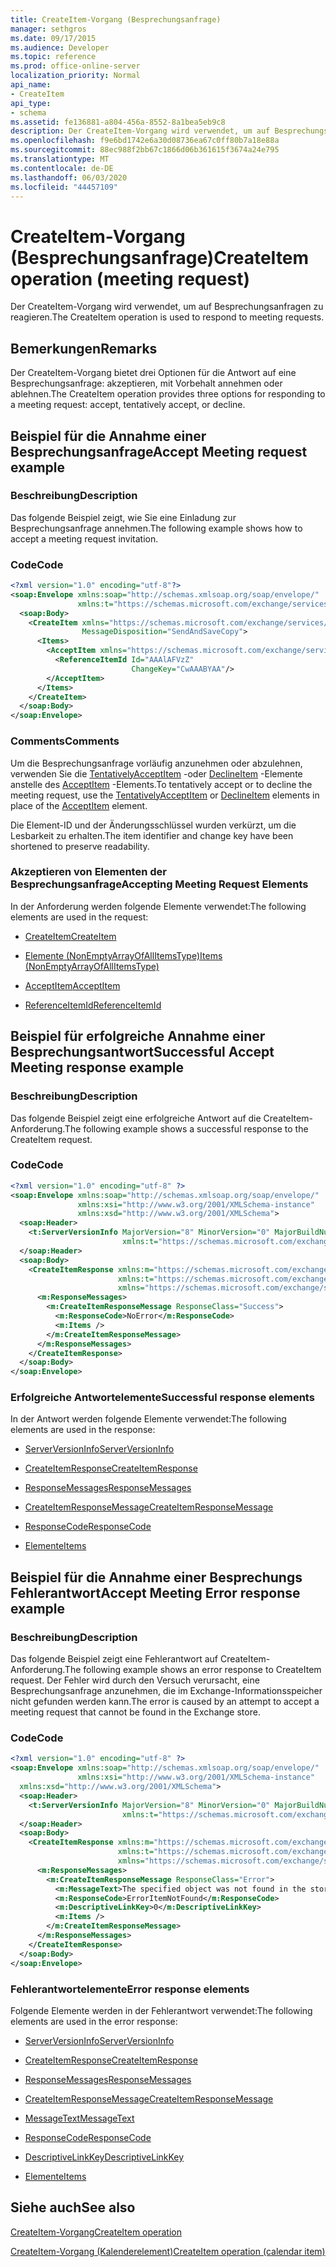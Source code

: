 ```yaml
---
title: CreateItem-Vorgang (Besprechungsanfrage)
manager: sethgros
ms.date: 09/17/2015
ms.audience: Developer
ms.topic: reference
ms.prod: office-online-server
localization_priority: Normal
api_name:
- CreateItem
api_type:
- schema
ms.assetid: fe136881-a804-456a-8552-8a1bea5eb9c8
description: Der CreateItem-Vorgang wird verwendet, um auf Besprechungsanfragen zu reagieren.
ms.openlocfilehash: f9e6bd1742e6a30d08736ea67c0ff80b7a18e88a
ms.sourcegitcommit: 88ec988f2bb67c1866d06b361615f3674a24e795
ms.translationtype: MT
ms.contentlocale: de-DE
ms.lasthandoff: 06/03/2020
ms.locfileid: "44457109"
---
```

# <a name="createitem-operation-meeting-request"></a><span data-ttu-id="3438e-103">CreateItem-Vorgang (Besprechungsanfrage)</span><span class="sxs-lookup"><span data-stu-id="3438e-103">CreateItem operation (meeting request)</span></span>

<span data-ttu-id="3438e-104">Der CreateItem-Vorgang wird verwendet, um auf Besprechungsanfragen zu reagieren.</span><span class="sxs-lookup"><span data-stu-id="3438e-104">The CreateItem operation is used to respond to meeting requests.</span></span>
  
## <a name="remarks"></a><span data-ttu-id="3438e-105">Bemerkungen</span><span class="sxs-lookup"><span data-stu-id="3438e-105">Remarks</span></span>

<span data-ttu-id="3438e-106">Der CreateItem-Vorgang bietet drei Optionen für die Antwort auf eine Besprechungsanfrage: akzeptieren, mit Vorbehalt annehmen oder ablehnen.</span><span class="sxs-lookup"><span data-stu-id="3438e-106">The CreateItem operation provides three options for responding to a meeting request: accept, tentatively accept, or decline.</span></span> 
  
## <a name="accept-meeting-request-example"></a><span data-ttu-id="3438e-107">Beispiel für die Annahme einer Besprechungsanfrage</span><span class="sxs-lookup"><span data-stu-id="3438e-107">Accept Meeting request example</span></span>

### <a name="description"></a><span data-ttu-id="3438e-108">Beschreibung</span><span class="sxs-lookup"><span data-stu-id="3438e-108">Description</span></span>

<span data-ttu-id="3438e-109">Das folgende Beispiel zeigt, wie Sie eine Einladung zur Besprechungsanfrage annehmen.</span><span class="sxs-lookup"><span data-stu-id="3438e-109">The following example shows how to accept a meeting request invitation.</span></span>
  
### <a name="code"></a><span data-ttu-id="3438e-110">Code</span><span class="sxs-lookup"><span data-stu-id="3438e-110">Code</span></span>

```XML
<?xml version="1.0" encoding="utf-8"?>
<soap:Envelope xmlns:soap="http://schemas.xmlsoap.org/soap/envelope/"
               xmlns:t="https://schemas.microsoft.com/exchange/services/2006/types">
  <soap:Body>
    <CreateItem xmlns="https://schemas.microsoft.com/exchange/services/2006/messages"
                MessageDisposition="SendAndSaveCopy">
      <Items>
        <AcceptItem xmlns="https://schemas.microsoft.com/exchange/services/2006/types">
          <ReferenceItemId Id="AAAlAFVzZ"
                           ChangeKey="CwAAABYAA"/>
        </AcceptItem>
      </Items>
    </CreateItem>
  </soap:Body>
</soap:Envelope>
```

### <a name="comments"></a><span data-ttu-id="3438e-111">Comments</span><span class="sxs-lookup"><span data-stu-id="3438e-111">Comments</span></span>

<span data-ttu-id="3438e-112">Um die Besprechungsanfrage vorläufig anzunehmen oder abzulehnen, verwenden Sie die [TentativelyAcceptItem](tentativelyacceptitem.md) -oder [DeclineItem](declineitem.md) -Elemente anstelle des [AcceptItem](acceptitem.md) -Elements.</span><span class="sxs-lookup"><span data-stu-id="3438e-112">To tentatively accept or to decline the meeting request, use the [TentativelyAcceptItem](tentativelyacceptitem.md) or [DeclineItem](declineitem.md) elements in place of the [AcceptItem](acceptitem.md) element.</span></span> 
  
<span data-ttu-id="3438e-113">Die Element-ID und der Änderungsschlüssel wurden verkürzt, um die Lesbarkeit zu erhalten.</span><span class="sxs-lookup"><span data-stu-id="3438e-113">The item identifier and change key have been shortened to preserve readability.</span></span>
  
### <a name="accepting-meeting-request-elements"></a><span data-ttu-id="3438e-114">Akzeptieren von Elementen der Besprechungsanfrage</span><span class="sxs-lookup"><span data-stu-id="3438e-114">Accepting Meeting Request Elements</span></span>

<span data-ttu-id="3438e-115">In der Anforderung werden folgende Elemente verwendet:</span><span class="sxs-lookup"><span data-stu-id="3438e-115">The following elements are used in the request:</span></span>
  
- [<span data-ttu-id="3438e-116">CreateItem</span><span class="sxs-lookup"><span data-stu-id="3438e-116">CreateItem</span></span>](createitem.md)
    
- [<span data-ttu-id="3438e-117">Elemente (NonEmptyArrayOfAllItemsType)</span><span class="sxs-lookup"><span data-stu-id="3438e-117">Items (NonEmptyArrayOfAllItemsType)</span></span>](items-nonemptyarrayofallitemstype.md)
    
- [<span data-ttu-id="3438e-118">AcceptItem</span><span class="sxs-lookup"><span data-stu-id="3438e-118">AcceptItem</span></span>](acceptitem.md)
    
- [<span data-ttu-id="3438e-119">ReferenceItemId</span><span class="sxs-lookup"><span data-stu-id="3438e-119">ReferenceItemId</span></span>](referenceitemid.md)
    
## <a name="successful-accept-meeting-response-example"></a><span data-ttu-id="3438e-120">Beispiel für erfolgreiche Annahme einer Besprechungsantwort</span><span class="sxs-lookup"><span data-stu-id="3438e-120">Successful Accept Meeting response example</span></span>

### <a name="description"></a><span data-ttu-id="3438e-121">Beschreibung</span><span class="sxs-lookup"><span data-stu-id="3438e-121">Description</span></span>

<span data-ttu-id="3438e-122">Das folgende Beispiel zeigt eine erfolgreiche Antwort auf die CreateItem-Anforderung.</span><span class="sxs-lookup"><span data-stu-id="3438e-122">The following example shows a successful response to the CreateItem request.</span></span>
  
### <a name="code"></a><span data-ttu-id="3438e-123">Code</span><span class="sxs-lookup"><span data-stu-id="3438e-123">Code</span></span>

```XML
<?xml version="1.0" encoding="utf-8" ?>
<soap:Envelope xmlns:soap="http://schemas.xmlsoap.org/soap/envelope/" 
               xmlns:xsi="http://www.w3.org/2001/XMLSchema-instance" 
               xmlns:xsd="http://www.w3.org/2001/XMLSchema">
  <soap:Header>
    <t:ServerVersionInfo MajorVersion="8" MinorVersion="0" MajorBuildNumber="685" MinorBuildNumber="8" 
                         xmlns:t="https://schemas.microsoft.com/exchange/services/2006/types" />
  </soap:Header>
  <soap:Body>
    <CreateItemResponse xmlns:m="https://schemas.microsoft.com/exchange/services/2006/messages" 
                        xmlns:t="https://schemas.microsoft.com/exchange/services/2006/types" 
                        xmlns="https://schemas.microsoft.com/exchange/services/2006/messages">
      <m:ResponseMessages>
        <m:CreateItemResponseMessage ResponseClass="Success">
          <m:ResponseCode>NoError</m:ResponseCode>
          <m:Items />
        </m:CreateItemResponseMessage>
      </m:ResponseMessages>
    </CreateItemResponse>
  </soap:Body>
</soap:Envelope>
```

### <a name="successful-response-elements"></a><span data-ttu-id="3438e-124">Erfolgreiche Antwortelemente</span><span class="sxs-lookup"><span data-stu-id="3438e-124">Successful response elements</span></span>

<span data-ttu-id="3438e-125">In der Antwort werden folgende Elemente verwendet:</span><span class="sxs-lookup"><span data-stu-id="3438e-125">The following elements are used in the response:</span></span>
  
- [<span data-ttu-id="3438e-126">ServerVersionInfo</span><span class="sxs-lookup"><span data-stu-id="3438e-126">ServerVersionInfo</span></span>](serverversioninfo.md)
    
- [<span data-ttu-id="3438e-127">CreateItemResponse</span><span class="sxs-lookup"><span data-stu-id="3438e-127">CreateItemResponse</span></span>](createitemresponse.md)
    
- [<span data-ttu-id="3438e-128">ResponseMessages</span><span class="sxs-lookup"><span data-stu-id="3438e-128">ResponseMessages</span></span>](responsemessages.md)
    
- [<span data-ttu-id="3438e-129">CreateItemResponseMessage</span><span class="sxs-lookup"><span data-stu-id="3438e-129">CreateItemResponseMessage</span></span>](createitemresponsemessage.md)
    
- [<span data-ttu-id="3438e-130">ResponseCode</span><span class="sxs-lookup"><span data-stu-id="3438e-130">ResponseCode</span></span>](responsecode.md)
    
- [<span data-ttu-id="3438e-131">Elemente</span><span class="sxs-lookup"><span data-stu-id="3438e-131">Items</span></span>](items.md)
    
## <a name="accept-meeting-error-response-example"></a><span data-ttu-id="3438e-132">Beispiel für die Annahme einer Besprechungs Fehlerantwort</span><span class="sxs-lookup"><span data-stu-id="3438e-132">Accept Meeting Error response example</span></span>

### <a name="description"></a><span data-ttu-id="3438e-133">Beschreibung</span><span class="sxs-lookup"><span data-stu-id="3438e-133">Description</span></span>

<span data-ttu-id="3438e-134">Das folgende Beispiel zeigt eine Fehlerantwort auf CreateItem-Anforderung.</span><span class="sxs-lookup"><span data-stu-id="3438e-134">The following example shows an error response to CreateItem request.</span></span> <span data-ttu-id="3438e-135">Der Fehler wird durch den Versuch verursacht, eine Besprechungsanfrage anzunehmen, die im Exchange-Informationsspeicher nicht gefunden werden kann.</span><span class="sxs-lookup"><span data-stu-id="3438e-135">The error is caused by an attempt to accept a meeting request that cannot be found in the Exchange store.</span></span>
  
### <a name="code"></a><span data-ttu-id="3438e-136">Code</span><span class="sxs-lookup"><span data-stu-id="3438e-136">Code</span></span>

```XML
<?xml version="1.0" encoding="utf-8" ?>
<soap:Envelope xmlns:soap="http://schemas.xmlsoap.org/soap/envelope/" 
               xmlns:xsi="http://www.w3.org/2001/XMLSchema-instance" 
  xmlns:xsd="http://www.w3.org/2001/XMLSchema">
  <soap:Header>
    <t:ServerVersionInfo MajorVersion="8" MinorVersion="0" MajorBuildNumber="685" MinorBuildNumber="8" 
                         xmlns:t="https://schemas.microsoft.com/exchange/services/2006/types" />
  </soap:Header>
  <soap:Body>
    <CreateItemResponse xmlns:m="https://schemas.microsoft.com/exchange/services/2006/messages" 
                        xmlns:t="https://schemas.microsoft.com/exchange/services/2006/types" 
                        xmlns="https://schemas.microsoft.com/exchange/services/2006/messages">
      <m:ResponseMessages>
        <m:CreateItemResponseMessage ResponseClass="Error">
          <m:MessageText>The specified object was not found in the store.</m:MessageText>
          <m:ResponseCode>ErrorItemNotFound</m:ResponseCode>
          <m:DescriptiveLinkKey>0</m:DescriptiveLinkKey>
          <m:Items />
        </m:CreateItemResponseMessage>
      </m:ResponseMessages>
    </CreateItemResponse>
  </soap:Body>
</soap:Envelope>
```

### <a name="error-response-elements"></a><span data-ttu-id="3438e-137">Fehlerantwortelemente</span><span class="sxs-lookup"><span data-stu-id="3438e-137">Error response elements</span></span>

<span data-ttu-id="3438e-138">Folgende Elemente werden in der Fehlerantwort verwendet:</span><span class="sxs-lookup"><span data-stu-id="3438e-138">The following elements are used in the error response:</span></span>
  
- [<span data-ttu-id="3438e-139">ServerVersionInfo</span><span class="sxs-lookup"><span data-stu-id="3438e-139">ServerVersionInfo</span></span>](serverversioninfo.md)
    
- [<span data-ttu-id="3438e-140">CreateItemResponse</span><span class="sxs-lookup"><span data-stu-id="3438e-140">CreateItemResponse</span></span>](createitemresponse.md)
    
- [<span data-ttu-id="3438e-141">ResponseMessages</span><span class="sxs-lookup"><span data-stu-id="3438e-141">ResponseMessages</span></span>](responsemessages.md)
    
- [<span data-ttu-id="3438e-142">CreateItemResponseMessage</span><span class="sxs-lookup"><span data-stu-id="3438e-142">CreateItemResponseMessage</span></span>](createitemresponsemessage.md)
    
- [<span data-ttu-id="3438e-143">MessageText</span><span class="sxs-lookup"><span data-stu-id="3438e-143">MessageText</span></span>](messagetext.md)
    
- [<span data-ttu-id="3438e-144">ResponseCode</span><span class="sxs-lookup"><span data-stu-id="3438e-144">ResponseCode</span></span>](responsecode.md)
    
- [<span data-ttu-id="3438e-145">DescriptiveLinkKey</span><span class="sxs-lookup"><span data-stu-id="3438e-145">DescriptiveLinkKey</span></span>](descriptivelinkkey.md)
    
- [<span data-ttu-id="3438e-146">Elemente</span><span class="sxs-lookup"><span data-stu-id="3438e-146">Items</span></span>](items.md)
    
## <a name="see-also"></a><span data-ttu-id="3438e-147">Siehe auch</span><span class="sxs-lookup"><span data-stu-id="3438e-147">See also</span></span>



[<span data-ttu-id="3438e-148">CreateItem-Vorgang</span><span class="sxs-lookup"><span data-stu-id="3438e-148">CreateItem operation</span></span>](createitem-operation.md)
  
[<span data-ttu-id="3438e-149">CreateItem-Vorgang (Kalenderelement)</span><span class="sxs-lookup"><span data-stu-id="3438e-149">CreateItem operation (calendar item)</span></span>](createitem-operation-calendar-item.md)

